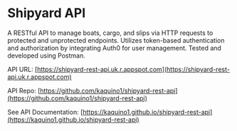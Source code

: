 # Shipyard API

A RESTful API to manage boats, cargo, and slips via HTTP requests to protected and unprotected endpoints.
Utilizes token-based authentication and authorization by integrating Auth0 for user management. Tested and developed using Postman.

API URL: [https://shipyard-rest-api.uk.r.appspot.com](https://shipyard-rest-api.uk.r.appspot.com)

API Repo: [https://github.com/kaquino1/shipyard-rest-api](https://github.com/kaquino1/shipyard-rest-api)

See API Documentation: [https://kaquino1.github.io/shipyard-rest-api](https://kaquino1.github.io/shipyard-rest-api)
